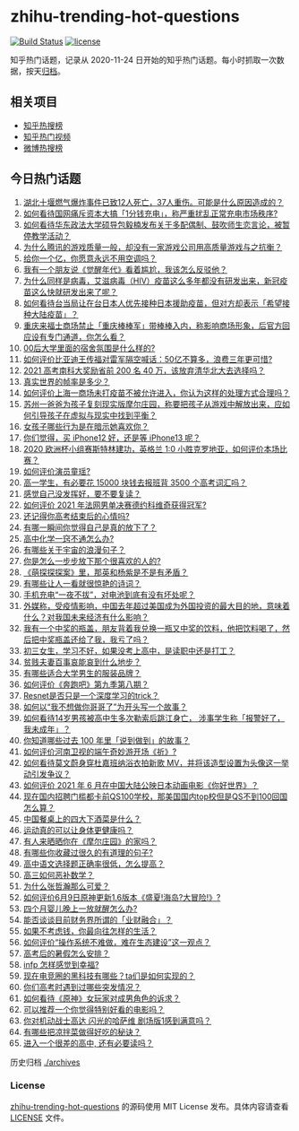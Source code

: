 # zhihu-trending-hot-questions

[![Build Status](https://github.com/justjavac/zhihu-trending-hot-questions/workflows/ci/badge.svg?branch=master)](https://github.com/justjavac/zhihu-trending-hot-questions/actions)
[![license](https://img.shields.io/github/license/justjavac/zhihu-trending-hot-questions)](https://github.com/justjavac/zhihu-trending-hot-questions/blob/master/LICENSE)

知乎热门话题，记录从 2020-11-24 日开始的知乎热门话题。每小时抓取一次数据，按天[归档](./archives)。

## 相关项目

- [知乎热搜榜](https://github.com/justjavac/zhihu-trending-top-search)
- [知乎热门视频](https://github.com/justjavac/zhihu-trending-hot-video)
- [微博热搜榜](https://github.com/justjavac/weibo-trending-hot-search)

## 今日热门话题

<!-- BEGIN -->
<!-- 最后更新时间 Mon Jun 14 2021 05:01:15 GMT+0800 (China Standard Time) -->

1. [湖北十堰燃气爆炸事件已致12人死亡，37人重伤。可能是什么原因造成的？](https://www.zhihu.com/question/464751425)
2. [如何看待国网痛斥资本大搞「1分钱充电」，称严重扰乱正常充电市场秩序?](https://www.zhihu.com/question/464766118)
3. [如何看待华东政法大学硕导包毅楠发布关于多配偶制、鼓吹师生恋言论，被暂停教学活动？](https://www.zhihu.com/question/463918672)
4. [为什么腾讯的游戏质量一般，却没有一家游戏公司用高质量游戏与之抗衡？](https://www.zhihu.com/question/437231835)
5. [给你一个亿，你愿意永远不用空调吗？](https://www.zhihu.com/question/461752259)
6. [我有一个朋友说《觉醒年代》看着尴尬，我该怎么反驳他？](https://www.zhihu.com/question/451585351)
7. [为什么同样是病毒，艾滋病毒（HIV）疫苗这么多年都没有研发出来，新冠疫苗这么快就研发出来了呢？](https://www.zhihu.com/question/464293186)
8. [如何看待台当局让在台日本人优先接种日本援助疫苗，但对方却表示「希望接种大陆疫苗」？](https://www.zhihu.com/question/464492676)
9. [重庆来福士商场禁止「重庆棒棒军」带棒棒入内，称影响商场形象，后官方回应设有专门通道，你怎么看？](https://www.zhihu.com/question/464277644)
10. [00后大学里面的宿舍氛围是什么样的?](https://www.zhihu.com/question/464374285)
11. [如何评价比亚迪王传福对雷军隔空喊话：50亿不算多，浪费三年更可惜?](https://www.zhihu.com/question/464298292)
12. [2021 高考南科大奖励省前 200 名 40
    万，该放弃清华北大去选择吗？](https://www.zhihu.com/question/464200988)
13. [真实世界的帧率是多少？](https://www.zhihu.com/question/463432278)
14. [如何评价上海一商场未打疫苗不被允许进入，你认为这样的处理方式合理吗？](https://www.zhihu.com/question/463818396)
15. [苏州一爸爸为孩子复刻现实版摩尔庄园，称要把孩子从游戏中解放出来，应如何引导孩子在虚拟与现实中找到平衡？](https://www.zhihu.com/question/464491170)
16. [女孩子哪些行为是在暗示她喜欢你？](https://www.zhihu.com/question/457449556)
17. [你们觉得，买 iPhone12 好，还是等 iPhone13
    呢？](https://www.zhihu.com/question/426253380)
18. [2020 欧洲杯小组赛斯特林建功，英格兰 1:0
    小胜克罗地亚，如何评价本场比赛？](https://www.zhihu.com/question/464785707)
19. [如何评价演员童瑶?](https://www.zhihu.com/question/374564039)
20. [高一学生，有必要花 15000 块钱去报班背 3500
    个高考词汇吗？](https://www.zhihu.com/question/460422473)
21. [感觉自己没发挥好，要不要复读？](https://www.zhihu.com/question/464121867)
22. [如何评价 2021 年法网男单决赛德约科维奇获得冠军?](https://www.zhihu.com/question/464882084)
23. [还记得你高考结束后的心情吗?](https://www.zhihu.com/question/464556915)
24. [有哪一瞬间你觉得自己是真的放下了？](https://www.zhihu.com/question/462689698)
25. [高中化学一窍不通怎么办?](https://www.zhihu.com/question/352785195)
26. [有哪些关于宇宙的浪漫句子？](https://www.zhihu.com/question/441262929)
27. [你是怎么一步步放下那个很喜欢的人的?](https://www.zhihu.com/question/462214825)
28. [《萌探探探案》里，那英和杨紫是不是有矛盾？](https://www.zhihu.com/question/464554526)
29. [有哪些让人一看就很惊艳的诗词？](https://www.zhihu.com/question/458249179)
30. [手机充电“一夜不拔”，对电池到底有没有坏处呢？](https://www.zhihu.com/question/351666337)
31. [外媒称，受疫情影响，中国去年超过美国成为外国投资的最大目的地，意味着什么？对我国未来经济有什么影响？](https://www.zhihu.com/question/457880259)
32. [我有一个中奖的瓶盖，朋友背着我兑换一瓶又中奖的饮料，他把饮料喝了，然后把中奖瓶盖还给了我，我亏了吗？](https://www.zhihu.com/question/459981000)
33. [初三女生，学习不好，如果没考上高中，是读职中还是打工？](https://www.zhihu.com/question/458989163)
34. [贫贱夫妻百事哀能哀到什么地步？](https://www.zhihu.com/question/363473759)
35. [有哪些适合大学男生的服装品牌？](https://www.zhihu.com/question/282681681)
36. [如何评价《奔跑吧》第九季第八期？](https://www.zhihu.com/question/464526784)
37. [Resnet是否只是一个深度学习的trick？](https://www.zhihu.com/question/459892388)
38. [如何以“我不想做你哥哥了”为开头写一个故事？](https://www.zhihu.com/question/450075897)
39. [如何看待14岁男孩被高中生多次勒索后跳江身亡，
    涉事学生称「报警好了，我未成年」？](https://www.zhihu.com/question/464277122)
40. [你知道哪些过去 100 年里「说到做到」的故事？](https://www.zhihu.com/question/464242642)
41. [如何评价河南卫视的端午奇妙游开场《祈》?](https://www.zhihu.com/question/464708590)
42. [如何看待莫文蔚身穿杜嘉班纳浴衣拍新歌
    MV，并将该造型设置为头像这一举动引发争议？](https://www.zhihu.com/question/464608586)
43. [如何评价 2021 年 6
    月在中国大陆公映日本动画电影《你好世界》？](https://www.zhihu.com/question/462217412)
44. [现在国内招聘门槛都卡前QS100学校，那美国国内top校但是QS不到100回国怎么算？](https://www.zhihu.com/question/463057342)
45. [中国餐桌上的四大下酒菜是什么？](https://www.zhihu.com/question/462205949)
46. [运动真的可以让身体更健康吗？](https://www.zhihu.com/question/453841541)
47. [有人来晒晒你在《摩尔庄园》的家吗？](https://www.zhihu.com/question/463512086)
48. [有哪些你收藏过很久的有道理的句子?](https://www.zhihu.com/question/458504321)
49. [高中语文选择题正确率很低，怎么提高？](https://www.zhihu.com/question/268757871)
50. [高三如何恶补数学？](https://www.zhihu.com/question/27285776)
51. [为什么张哲瀚那么可爱？](https://www.zhihu.com/question/457147181)
52. [如何评价6月9日原神更新1.6版本《盛夏!海岛?大冒险!》?](https://www.zhihu.com/question/464000878)
53. [四个月婴儿晚上一放就醒怎么办?](https://www.zhihu.com/question/434473712)
54. [能否谈谈目前财务界所谓的「业财融合」？](https://www.zhihu.com/question/276174221)
55. [如果不考虑钱，你最向往怎样的生活？](https://www.zhihu.com/question/463878603)
56. [如何评价“操作系统不难做，难在生态建设”这一观点？](https://www.zhihu.com/question/464418369)
57. [高考后的暑假怎么安排？](https://www.zhihu.com/question/398637488)
58. [infp 怎样感觉到幸福?](https://www.zhihu.com/question/462853839)
59. [现在电竞圈的黑科技有哪些？ta们是如何实现的？](https://www.zhihu.com/question/464083941)
60. [你们高考时遇到过哪些突发情况？](https://www.zhihu.com/question/284637836)
61. [如何看待《原神》女玩家对成男角色的诉求？](https://www.zhihu.com/question/464253913)
62. [可以推荐一个你觉得特别好看的电影吗？](https://www.zhihu.com/question/460500917)
63. [你对机动战士高达 闪光的哈萨维 剧场版1感到满意吗？](https://www.zhihu.com/question/464485964)
64. [有哪些把凉拌菜做得好吃的秘诀？](https://www.zhihu.com/question/327948969)
65. [进入一个很差的高中, 还有必要读吗？](https://www.zhihu.com/question/463427251)

<!-- END -->

历史归档 [./archives](./archives)

### License

[zhihu-trending-hot-questions](https://github.com/justjavac/zhihu-trending-hot-questions)
的源码使用 MIT License 发布。具体内容请查看 [LICENSE](./LICENSE) 文件。
